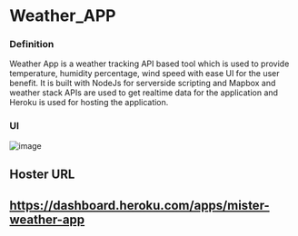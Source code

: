 # Weather_APP

### Definition
Weather App is a weather tracking API based tool which is used to provide temperature, humidity percentage, wind speed with ease UI for the user benefit. It is built with NodeJs for serverside scripting and Mapbox and weather stack APIs are used to get realtime data for the application and Heroku is used for hosting the application.

### UI
![image](https://user-images.githubusercontent.com/37975726/96431640-6e60f200-1221-11eb-9760-a4356f6cd95f.png)

## Hoster URL
## https://dashboard.heroku.com/apps/mister-weather-app

